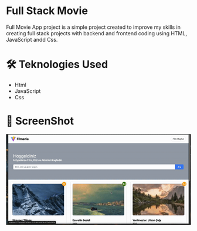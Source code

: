 #  Full Stack Movie


Full Movie App project is a simple project created to improve my skills in creating full stack projects with backend and frontend coding using HTML, JavaScript andd Css.


# 🛠️ Teknologies Used

- Html
- JavaScript
- Css


# 🎥 ScreenShot

<img src="fullstackmovie.gif"/>
